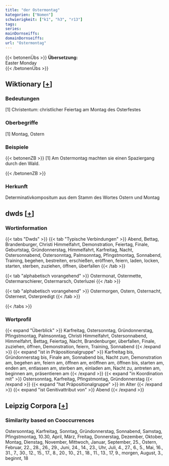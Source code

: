 ```yaml
---
title: "der Ostermontag"
kategorien: ["Nomen"]
schwierigkeit: ["k1", "h3", "r13"]
tags:
series:
mainDornseiffs:
domainDornseiffs:
url: "Ostermontag"
---
```


{{< betonenÜbs >}}
**Übersetzung:**  
Easter Monday  
{{< /betonenÜbs >}}

## Wiktionary [[+](https://de.wiktionary.org/wiki/Ostermontag)]

### Bedeutungen
[1] Christentum: christlicher Feiertag am Montag des Osterfestes  

### Oberbegriffe
[1] Montag, Ostern  

### Beispiele
{{< betonenZB >}}
[1] Am Ostermontag machten sie einen Spaziergang durch den Wald.  

{{< /betonenZB >}}
### Herkunft
Determinativkompositum aus dem Stamm des Wortes Ostern und Montag  



## dwds [[+](https://www.dwds.de/wb/Ostermontag)]

### Wortinformation
{{< tabs "Dwds" >}}
{{< tab "Typische Verbindungen" >}}
Abend, Bettag, Brandenburger, Christi Himmelfahrt, Demonstration, Feiertag, Finale, Geburtstag, Gründonnerstag, Himmelfahrt, Karfreitag, Nacht, Ostersonnabend, Ostersonntag, Palmsonntag, Pfingstmontag, Sonnabend, Training, begehen, bestreiten, erschießen, eröffnen, feiern, laden, locken, starten, sterben, zuziehen, öffnen, überfallen
{{< /tab >}}

{{< tab "alphabetisch vorangehend" >}}
Ostermonat, Ostermette, Ostermarschierer, Ostermarsch, Osterluzei
{{< /tab >}}

{{< tab "alphabetisch vorangehend" >}}
Ostermorgen, Ostern, Osternacht, Osternest, Osterpredigt
{{< /tab >}}

{{< /tabs >}}

### Wortprofil
{{< expand "Überblick" >}} Karfreitag, Ostersonntag, Gründonnerstag, Pfingstmontag, Palmsonntag, Christi Himmelfahrt, Ostersonnabend, Himmelfahrt, Bettag, Feiertag, Nacht, Brandenburger, überfallen, Finale, zuziehen, öffnen, Demonstration, feiern, Training, Sonnabend {{< /expand >}}
{{< expand "ist in Präpositionalgruppe" >}} Karfreitag bis, Gründonnerstag bis, Finale am, Sonnabend bis, Nacht zum, Demonstration am, begehen am, feiern am, öffnen am, eröffnen am, öffnen bis, starten am, enden am, entlassen am, sterben am, einladen am, Nacht zu, antreten am, beginnen am, präsentieren am {{< /expand >}}
{{< expand "in Koordination mit" >}} Ostersonntag, Karfreitag, Pfingstmontag, Gründonnerstag {{< /expand >}}
{{< expand "hat Präpositionalgruppe" >}} im Alter {{< /expand >}}
{{< expand "ist Genitivattribut von" >}} Abend {{< /expand >}}

## Leipzig Corpora [[+](https://corpora.uni-leipzig.de/en/res?word=Ostermontag&corpusId=deu_newscrawl-public_2018)]


### Similarity based on Cooccurrences
Ostersonntag, Karfreitag, Sonntag, Gründonnerstag, Sonnabend, Samstag, Pfingstmontag, 10.30, April, März, Freitag, Donnerstag, Dezember, Oktober, Montag, Dienstag, November, Mittwoch, Januar, September, 25., Ostern, Februar, 22., 28., 26., 29., Juni, 24., 14., 23., Uhr, Juli, 4., 27., 6., 5., Mai, 16., 31., 7., 30., 12., 15., 17., 8., 20., 10., 21., 18., 11., 13., 17, 9., morgen, August, 3., beginnt, 18

